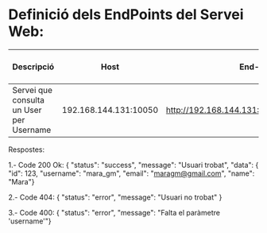 # Definició dels EndPoints del Servei Web:

| Descripció | Host | End-point | Method | Tipus de petició | Paràmetres | 
|--------------|--------------|--------------|--------------|--------------|--------------|
| Servei que consulta un User per Username | 192.168.144.131:10050 | http://192.168.144.131:10050/tapatapp/getuser | GET | HTTP GET amb URL | username, name, email, id | 

Respostes:

1.- Code 200 Ok: 
    { "status": "success",
    "message": "Usuari trobat",
    "data": {
    "id": 123,
    "username": "mara_gm",
    "email": "maragm@gmail.com",
    "name": "Mara"}

2.-  Code 404: 
    { "status": "error",
    "message": "Usuari no trobat" }

3.- Code 400: 
    { "status": "error",
    "message": "Falta el paràmetre 'username'"}

